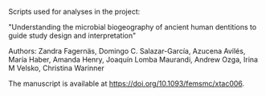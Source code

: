 
Scripts used for analyses in the project:

"Understanding the microbial biogeography of ancient human dentitions to guide study design and interpretation"

Authors: Zandra Fagernäs, Domingo C. Salazar-García, Azucena Avilés, María Haber, Amanda Henry, Joaquín Lomba Maurandi, Andrew Ozga, Irina M Velsko, Christina Warinner

The manuscript is available at https://doi.org/10.1093/femsmc/xtac006.
